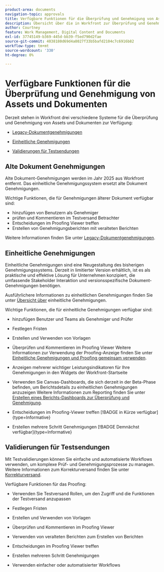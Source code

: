 ```yaml
---
product-area: documents
navigation-topic: approvals
title: Verfügbare Funktionen für die Überprüfung und Genehmigung von Assets und Dokumenten
description: Übersicht über die in Workfront zur Überprüfung und Genehmigung verfügbaren Systeme.
author: Courtney
feature: Work Management, Digital Content and Documents
exl-id: 37745149-b369-445d-bb39-f5ed790d2fae
source-git-commit: 4038180d69d4a8027f33b5bafd2104c7c6916b82
workflow-type: tm+mt
source-wordcount: '330'
ht-degree: 0%

---
```


# Verfügbare Funktionen für die Überprüfung und Genehmigung von Assets und Dokumenten

Derzeit stehen in Workfront drei verschiedene Systeme für die Überprüfung und Genehmigung von Assets und Dokumenten zur Verfügung:

* [Legacy-Dokumentgenehmigungen](#legacy-document-approvals)

* [Einheitliche Genehmigungen](#new-document-approvals)

* [Validierungen für Testsendungen](#proof-approvals)

## Alte Dokument Genehmigungen

Alte Dokument-Genehmigungen werden im Jahr 2025 aus Workfront entfernt. Das einheitliche Genehmigungssystem ersetzt alte Dokument Genehmigungen.

Wichtige Funktionen, die für Genehmigungen älterer Dokument verfügbar sind:

* hinzufügen von Benutzern als Genehmiger
* prüfen und Kommentieren im Testversand Betrachter
* Entscheidungen im Proofing Viewer treffen
* Erstellen von Genehmigungsberichten mit veralteten Berichten

Weitere Informationen finden Sie unter [Legacy-Dokumentgenehmigungen](/help/quicksilver/review-and-approve-work/manage-approvals/approval-process-in-workfront.md#document-approval-processes).

## Einheitliche Genehmigungen

Einheitliche Genehmigungen sind eine Neugestaltung des bisherigen Genehmigungssystems. Derzeit in limitierter Version erhältlich, ist es als praktische und effektive Lösung für Unternehmen konzipiert, die umfassende Stakeholder Interaktion und versionsspezifische Dokument-Genehmigungen benötigen.

Ausführlichere Informationen zu einheitlichen Genehmigungen finden Sie unter [Übersicht über](/help/quicksilver/review-and-approve-work/document-reviews-and-approvals/document-approvals-overview.md) einheitliche Genehmigungen.

Wichtige Funktionen, die für einheitliche Genehmigungen verfügbar sind:

* hinzufügen Benutzer und Teams als Genehmiger und Prüfer

* Festlegen Fristen

* Erstellen und Verwenden von Vorlagen

* Überprüfen und Kommentieren im Proofing Viewer
Weitere Informationen zur Verwendung der Proofing-Anzeige finden Sie unter [Einheitliche Genehmigungen und Proofing gemeinsam verwenden](/help/quicksilver/review-and-approve-work/document-reviews-and-approvals/doc-approvals-and-proofing.md).

* Anzeigen mehrerer wichtiger Leistungsindikatoren für Ihre Genehmigungen in den Widgets der Workfront-Startseite

* Verwenden Sie Canvas-Dashboards, die sich derzeit in der Beta-Phase befinden, um Berichtsdetails zu einheitlichen Genehmigungen anzuzeigen
Weitere Informationen zum Reporting finden Sie unter [Erstellen eines Berichts-Dashboards zur Überprüfung und Genehmigung](/help/quicksilver/review-and-approve-work/document-reviews-and-approvals/create-review-and-approval-dashboard.md).

* Entscheidungen im Proofing-Viewer treffen [!BADGE in Kürze verfügbar]{type=Informative}

* Erstellen mehrere Schritt Genehmigungen [!BADGE Demnächst verfügbar]{type=Informative}


## Validierungen für Testsendungen

Mit Testvalidierungen können Sie einfache und automatisierte Workflows verwenden, um komplexe Prüf- und Genehmigungsprozesse zu managen. Weitere Informationen zum Korrekturversand finden Sie unter [Korrekturversand](/help/quicksilver/review-and-approve-work/proofing/proofing-overview/proofing-basics.md).

Verfügbare Funktionen für das Proofing:

* Verwenden Sie Testversand Rollen, um den Zugriff und die Funktionen der Testversand anzupassen

* Festlegen Fristen

* Erstellen und Verwenden von Vorlagen

* Überprüfen und Kommentieren im Proofing Viewer

* Verwenden von veralteten Berichten zum Erstellen von Berichten

* Entscheidungen im Proofing Viewer treffen

* Erstellen mehreren Schritt Genehmigungen

* Verwenden einfacher oder automatisierter Workflows

<!--
## Upcoming deprecations
-->